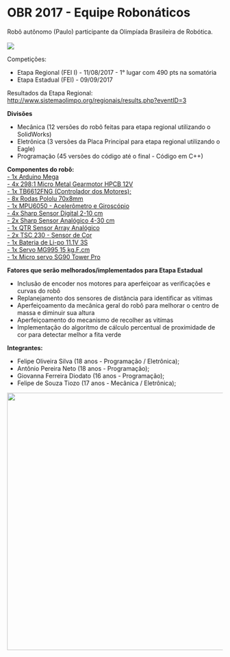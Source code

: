 # OBR 2017 - Equipe Robonáticos
Robô autônomo (Paulo) participante da Olimpíada Brasileira de Robótica.
<br><br>
<img src="https://github.com/FeoSilva/OBR-2017/blob/master/M%C3%ADdia/Paulo.jpg" />

Competições:
- Etapa Regional (FEI I) - 11/08/2017 - 1° lugar com 490 pts na somatória
- Etapa Estadual (FEI) - 09/09/2017

Resultados da Etapa Regional:
http://www.sistemaolimpo.org/regionais/results.php?eventID=3

<b>Divisões</b>
- Mecânica (12 versões do robô feitas para etapa regional utilizando o SolidWorks)
- Eletrônica (3 versões da Placa Principal para etapa regional utilizando o Eagle)
- Programação (45 versões do código até o final - Código em C++)

<b>Componentes do robô:</b><br>
<a href="https://store.arduino.cc/usa/arduino-mega-2560-rev3">- 1x Arduino Mega</a><br>
<a href="https://www.pololu.com/product/3045">- 4x 298:1 Micro Metal Gearmotor HPCB 12V</a><br>
<a href="https://www.pololu.com/product/713/resources">- 1x TB6612FNG (Controlador dos Motores);</a><br>
<a href="https://www.pololu.com/product/1425">- 8x Rodas Pololu 70x8mm</a><br>
<a href="https://www.filipeflop.com/produto/acelerometro-e-giroscopio-3-eixos-6-dof-mpu-6050/">- 1x MPU6050 - Acelerômetro e Giroscópio</a><br>
<a href="https://www.pololu.com/product/1134">- 4x Sharp Sensor Digital 2-10 cm</a><br>
<a href="https://www.pololu.com/product/2464">- 2x Sharp Sensor Analógico 4-30 cm</a><br>
<a href="https://www.pololu.com/product/960">- 1x QTR Sensor Array Analógico</a><br>
<a href="http://www.usinainfo.com.br/sensores-para-arduino/sensor-de-cor-para-arduino-tcs230-2810.html">- 2x TSC 230 - Sensor de Cor</a><br>
<a href="http://produto.mercadolivre.com.br/MLB-876602966-bateria-lipo-turnigy-2200mah-3s-111v-20c-_JM">- 1x Bateria de Li-po 11.1V 3S</a><br>
<a href="https://www.filipeflop.com/produto/servo-towerpro-mg995-metalico/">- 1x Servo MG995 15 kg.F.cm</a><br>
<a href="https://www.filipeflop.com/produto/micro-servo-9g-sg90-towerpro/">- 1x Micro servo SG90 Tower Pro</a>

<b>Fatores que serão melhorados/implementados para Etapa Estadual</b>
- Inclusão de encoder nos motores para aperfeiçoar as verificações e curvas do robô<br>
- Replanejamento dos sensores de distância para identificar as vítimas<br>
- Aperfeiçoamento da mecânica geral do robô para melhorar o centro de massa e diminuir sua altura<br>
- Aperfeiçoamento do mecanismo de recolher as vitímas<br>
- Implementação do algoritmo de cálculo percentual de proximidade de cor para detectar melhor a fita verde

<b>Integrantes:</b>
- Felipe Oliveira Silva (18 anos - Programação / Eletrônica);
- Antônio Pereira Neto (18 anos - Programação);
- Giovanna Ferreira Diodato (16 anos - Programação);
- Felipe de Souza Tiozo (17 anos - Mecânica / Eletrônica);

<p align="center"><img src="https://github.com/FeoSilva/OBR-2017/blob/master/M%C3%ADdia/Equipe.jpg" width="600"/></p>



